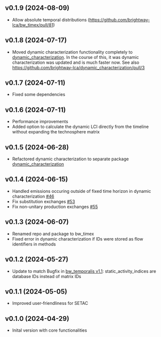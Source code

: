 ## v0.1.9 (2024-08-09)
* Allow absolute temporal distributions (https://github.com/brightway-lca/bw_timex/pull/81)

## v0.1.8 (2024-07-17)
* Moved dynamic characterization functionality completely to [dynamic_characterization](https://github.com/brightway-lca/dynamic_characterization). In the course of this, it was dynamic characterization was updated and is much faster now. See also https://github.com/brightway-lca/dynamic_characterization/pull/3

## v0.1.7 (2024-07-11)
* Fixed some dependencies

## v0.1.6 (2024-07-11)
* Performance improvements
* Added option to calculate the dynamic LCI directly from the timeline without expanding the technosphere matrix

## v0.1.5 (2024-06-28)
* Refactored dynamic characterization to separate package [dynamic_characterization](https://github.com/brightway-lca/dynamic_characterization)

## v0.1.4 (2024-06-15)
* Handled emissions occuring outside of fixed time horizon in dynamic characterization [#46](https://github.com/brightway-lca/bw_timex/issues/46)
* Fix substitution exchanges [#53](https://github.com/brightway-lca/bw_timex/issues/53)
* Fix non-unitary production exchanges [#55](https://github.com/brightway-lca/bw_timex/issues/55)

## v0.1.3 (2024-06-07)
* Renamed repo and package to bw_timex
* Fixed error in dynamic characterization if IDs were stored as flow identifiers in methods

## v0.1.2 (2024-05-27)
* Update to match Bugfix in [bw_temporalis v1.1](https://github.com/brightway-lca/bw_temporalis/commit/5ec8c850f325f6b5aa88cd2357bb56401304ddda): static_activity_indices are database IDs instead of matrix IDs

## v0.1.1 (2024-05-05)
* Improved user-friendliness for SETAC

## v0.1.0 (2024-04-29)
* Inital version with core functionalities
